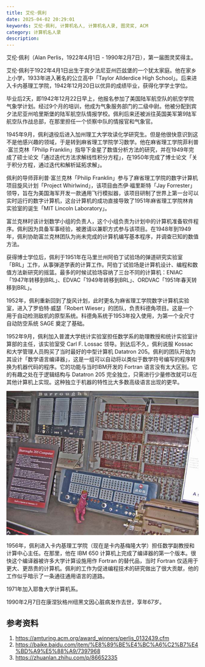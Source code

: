 ```yaml
---
title: 艾伦·佩利
date: 2025-04-02 20:29:01
keywords: 艾伦·佩利, 计算机名人, 计算机名人录, 图灵奖, ACM
category: 计算机名人录
description: 
---
```


艾伦·佩利（Alan Perlis，1922年4月1日 - 1990年2月7日），第一届图灵奖得主。

艾伦·佩利于1922年4月1日出生于宾夕法尼亚州匹兹堡的一个犹太家庭。他在家乡上小学，1933年进入著名的公立高中「Taylor Allderdice High School」。后来进入卡内基理工学院，1942年12月20日以优异的成绩毕业，获得化学学士学位。

毕业后2天，即1942年12月22日早上，他报名参加了美国陆军航空队的航空学院气象学计划。经过9个月的培训，他成为气象服务部门的二级中尉。他被分配到宾夕法尼亚州哈里斯堡的陆军航空队情报学校。佩利后来还被派往英国美军第9陆军航空队作战总部，在那里担任一个侦察中队的情报官和气象官。

1945年9月，佩利退役后进入加州理工大学攻读化学研究生。但是他很快意识到这不是他感兴趣的领域，于是转到麻省理工学院学习数学。他在麻省理工学院菲利普·富兰克林「Philip Franklin」指导下金星了数值分析方法的研究，并在1949年完成了硕士论文「通过迭代方法求解线性积分方程」，在1950年完成了博士论文「关于积分方程，通过迭代和解析延拓求解」。

佩利的导师菲利普·富兰克林「Philip Franklin」参与了麻省理工学院的数字计算机项目旋风计划「Project Whirlwind」，该项目由杰伊·福里斯特「Jay Forrester」领导，旨在为美国海军开发一款通用飞行模拟器，该项目研制了世界上第一台可以实时运行的数字计算机，这台计算机的成功直接导致了1951年麻省理工学院林肯实验室的诞生「MIT Lincoln Laboratory」。

富兰克林时该计划数学小组的负责人，这个小组负责为计划中的计算机准备软件程序。佩利因为具备军事经验，被邀请以兼职方式参与该项目。在1948年到1949年，佩利协助富兰克林团队为尚未完成的计算机编写基本程序，并调查已知的数值方法。

获得博士学位后，佩利于1951年在马里兰州阿伯丁试验场的弹道研究实验室「BRL」工作，从事弹道学表的计算工作。阿伯丁试验场是计算机设计、编程和数值方法新研究的摇篮。最多的时候试验场容纳了三台不同的计算机：ENIAC「1947年转移到BRL」、EDVAC「1949年转移到BRL」、ORDVAC「1951年春天转移到BRL」。

1952年，佩利重新回到了旋风计划，此时更名为麻省理工学院数字计算机实验室，进入了罗伯特·威瑟「Robert Wieser」的团队，负责科德角项目。这是一个用于自动检测敌机的原型系统。科德角系统于1953年投入使用，为第一个全尺寸自动防空系统 SAGE 奠定了基础。

1952年9月，佩利加入普渡大学统计实验室担任数学系的助理教授和统计实验室计算部的主任，该实验室受 Carl F. Lossac 领导。到达后不久，佩利说服 Kossac 和大学管理人员购买了当时最好的中型计算机 Datatron 205。佩利的团队开始为其设计「数学语言编译器」，这是一组可以自动将以类似于数学符号编写的程序转换为机器代码的程序。它的功能与当时IBM开发的 Fortran 语言没有太大区别。它的有趣之处在于逻辑结构与 Datatron 205 完全独立，只需进行少量修改就可以在其他计算机上实现。这种独立于机器的特性比大多数高级语言出现的更早。

![Burroughs 205 Computer](20250402-alan-perlis/B205Norton1.jpg)

1956年，佩利进入卡内基理工学院（现在是卡内基梅隆大学）担任数学副教授和计算中心主任。在那里，他在 IBM 650 计算机上完成了编译器的第一个版本。很快这个编译器被许多大学计算设施用作 Fortran 的替代品，当时 Fortran 仅适用于更大、更昂贵的计算机。佩利的工作为促进编程技术的研究做出了很大贡献，他的工作似乎暗示了一条通往通用语言的道路。






1971年加入耶鲁大学计算机系。

1990年2月7日在康涅狄格州纽黑文因心脏病发作去世，享年67岁。


## 参考资料
1. https://amturing.acm.org/award_winners/perlis_0132439.cfm
2. https://baike.baidu.com/item/%E8%89%BE%E4%BC%A6%C2%B7%E4%BD%A9%E5%88%A9/7397968
3. https://zhuanlan.zhihu.com/p/86652335